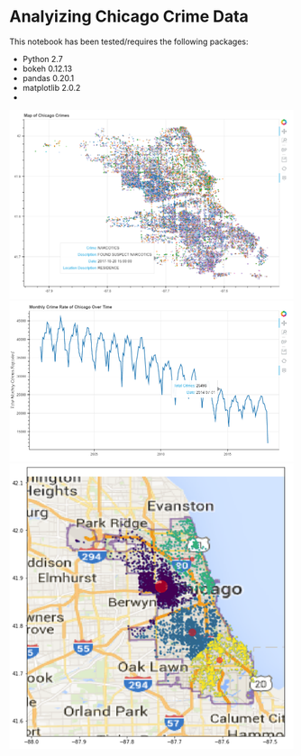 # Analyizing Chicago Crime Data 

This notebook has been tested/requires the following packages:

  - Python 2.7
  - bokeh 0.12.13
  - pandas 0.20.1
  - matplotlib 2.0.2
  - [sodapy]: https://github.com/xmunoz/sodapy

![Alt text](/images/CrimeScatterPlot.PNG "Map of Chicago")
![Alt text](/images/MonthlyCrimes.PNG "Monthly Crimes")
![Alt text](/images/NarcoticsCrimeClusters.PNG "Narcotics")


